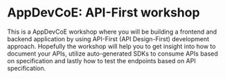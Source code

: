 # AppDevCoE: API-First workshop

This is a AppDevCoE workshop where you will be building a frontend and backend application by using API-First (API Design-First) development approach. Hopefully the workshop will help you to get insight into how to document your APIs, utilize auto-generated SDKs to consume APIs based on specification and lastly how to test the endpoints based on API specification.

